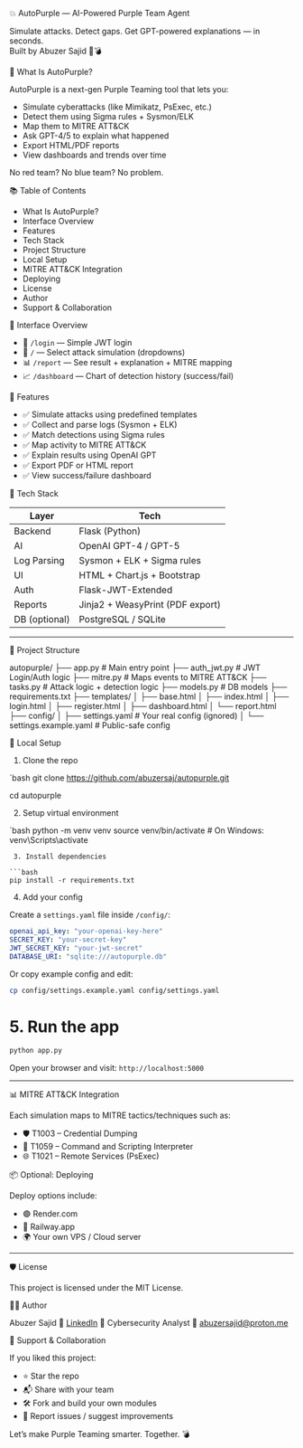 💥 AutoPurple — AI-Powered Purple Team Agent

Simulate attacks. Detect gaps. Get GPT-powered explanations — in seconds.  
Built by Abuzer Sajid 🧠💣

🧠 What Is AutoPurple?

AutoPurple is a next-gen Purple Teaming tool that lets you:

- Simulate cyberattacks (like Mimikatz, PsExec, etc.)  
- Detect them using Sigma rules + Sysmon/ELK  
- Map them to MITRE ATT&CK  
- Ask GPT-4/5 to explain what happened  
- Export HTML/PDF reports  
- View dashboards and trends over time  

No red team? No blue team? No problem.

 📚 Table of Contents

- What Is AutoPurple?  
- Interface Overview  
- Features  
- Tech Stack  
- Project Structure  
- Local Setup  
- MITRE ATT&CK Integration  
- Deploying  
- License  
- Author  
- Support & Collaboration  

 📸 Interface Overview

- 🔐 `/login` — Simple JWT login  
- 🧪 `/` — Select attack simulation (dropdowns)  
- 📊 `/report` — See result + explanation + MITRE mapping  
- 📈 `/dashboard` — Chart of detection history (success/fail)  


🚀 Features

- ✅ Simulate attacks using predefined templates  
- ✅ Collect and parse logs (Sysmon + ELK)  
- ✅ Match detections using Sigma rules  
- ✅ Map activity to MITRE ATT&CK  
- ✅ Explain results using OpenAI GPT  
- ✅ Export PDF or HTML report  
- ✅ View success/failure dashboard  


 🧰 Tech Stack

| Layer        | Tech                              |
|--------------|----------------------------------|
| Backend      | Flask (Python)                   |
| AI           | OpenAI GPT-4 / GPT-5             |
| Log Parsing  | Sysmon + ELK + Sigma rules       |
| UI           | HTML + Chart.js + Bootstrap      |
| Auth         | Flask-JWT-Extended               |
| Reports      | Jinja2 + WeasyPrint (PDF export) |
| DB (optional)| PostgreSQL / SQLite              |

---

 📁 Project Structure


autopurple/
├── app.py                  # Main entry point
├── auth\_jwt.py             # JWT Login/Auth logic
├── mitre.py                # Maps events to MITRE ATT\&CK
├── tasks.py                # Attack logic + detection logic
├── models.py               # DB models
├── requirements.txt
├── templates/
│   ├── base.html
│   ├── index.html
│   ├── login.html
│   ├── register.html
│   ├── dashboard.html
│   └── report.html
├── config/
│   ├── settings.yaml       # Your real config (ignored)
│   └── settings.example.yaml  # Public-safe config




 🧪 Local Setup

 1. Clone the repo

`bash
git clone https://github.com/abuzersaj/autopurple.git

cd autopurple

 2. Setup virtual environment

`bash
python -m venv venv
source venv/bin/activate  # On Windows: venv\Scripts\activate
```
 3. Install dependencies

```bash
pip install -r requirements.txt
```

4. Add your config

Create a `settings.yaml` file inside `/config/`:

```yaml
openai_api_key: "your-openai-key-here"
SECRET_KEY: "your-secret-key"
JWT_SECRET_KEY: "your-jwt-secret"
DATABASE_URI: "sqlite:///autopurple.db"
```

Or copy example config and edit:

```bash
cp config/settings.example.yaml config/settings.yaml
```

# 5. Run the app

```bash
python app.py
```

Open your browser and visit:
`http://localhost:5000`

---

 📊 MITRE ATT\&CK Integration

Each simulation maps to MITRE tactics/techniques such as:

* 🛡️ T1003 – Credential Dumping
* 🔧 T1059 – Command and Scripting Interpreter
* 🌐 T1021 – Remote Services (PsExec)



 📦 Optional: Deploying

Deploy options include:

* 🟣 Render.com
* 🔵 Railway.app
* 🌍 Your own VPS / Cloud server

---

 🛡️ License

This project is licensed under the MIT License.



 🙋‍♂️ Author

Abuzer Sajid
🔗 [LinkedIn](https://www.linkedin.com/in/abuzer-sajidleer)
💼 Cybersecurity Analyst
📧 [abuzersajid@proton.me](mailto:abuzersajid@proton.me)



 🌟 Support & Collaboration

If you liked this project:

* ⭐ Star the repo
* 📬 Share with your team
* 🛠️ Fork and build your own modules
* 🐛 Report issues / suggest improvements

Let’s make Purple Teaming smarter. Together. 💣

